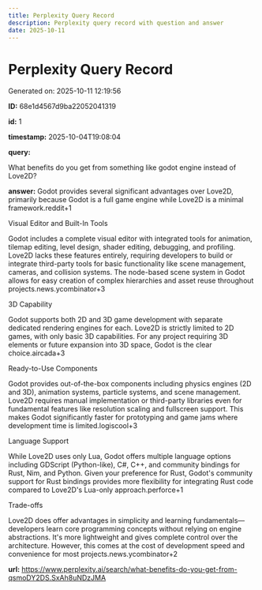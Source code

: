 ```yaml
---
title: Perplexity Query Record
description: Perplexity query record with question and answer
date: 2025-10-11
---
```


# Perplexity Query Record

Generated on: 2025-10-11 12:19:56

**ID:** 68e1d4567d9ba22052041319

**id:** 1

**timestamp:** 2025-10-04T19:08:04

**query:**

What benefits do you get from something like godot engine instead of Love2D?

**answer:** Godot provides several significant advantages over Love2D, primarily because Godot is a full game engine while Love2D is a minimal framework.reddit+1

Visual Editor and Built-In Tools

Godot includes a complete visual editor with integrated tools for animation, tilemap editing, level design, shader editing, debugging, and profiling. Love2D lacks these features entirely, requiring developers to build or integrate third-party tools for basic functionality like scene management, cameras, and collision systems. The node-based scene system in Godot allows for easy creation of complex hierarchies and asset reuse throughout projects.news.ycombinator+3

3D Capability

Godot supports both 2D and 3D game development with separate dedicated rendering engines for each. Love2D is strictly limited to 2D games, with only basic 3D capabilities. For any project requiring 3D elements or future expansion into 3D space, Godot is the clear choice.aircada+3

Ready-to-Use Components

Godot provides out-of-the-box components including physics engines (2D and 3D), animation systems, particle systems, and scene management. Love2D requires manual implementation or third-party libraries even for fundamental features like resolution scaling and fullscreen support. This makes Godot significantly faster for prototyping and game jams where development time is limited.logiscool+3

Language Support

While Love2D uses only Lua, Godot offers multiple language options including GDScript (Python-like), C#, C++, and community bindings for Rust, Nim, and Python. Given your preference for Rust, Godot's community support for Rust bindings provides more flexibility for integrating Rust code compared to Love2D's Lua-only approach.perforce+1

Trade-offs

Love2D does offer advantages in simplicity and learning fundamentals—developers learn core programming concepts without relying on engine abstractions. It's more lightweight and gives complete control over the architecture. However, this comes at the cost of development speed and convenience for most projects.news.ycombinator+2

**url:** https://www.perplexity.ai/search/what-benefits-do-you-get-from-qsmoDY2DS.SxAh8uNDzJMA

